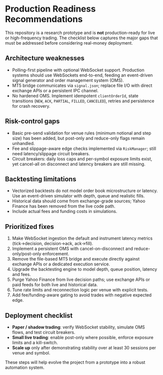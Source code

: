 # Production Readiness Recommendations

This repository is a research prototype and is **not** production-ready for live or high-frequency trading. The checklist below captures the major gaps that must be addressed before considering real-money deployment.

## Architecture weaknesses
- Polling-first pipeline with optional WebSocket support. Production systems should use WebSockets end-to-end, feeding an event-driven signal generator and order management system (OMS).
- MT5 bridge communicates via `signal.json`; replace file I/O with direct exchange APIs or a persistent IPC channel.
- No hardened OMS. Implement idempotent `clientOrderId`, state transitions (`NEW`, `ACK`, `PARTIAL`, `FILLED`, `CANCELED`), retries and persistence for crash recovery.

## Risk-control gaps
- Basic pre-send validation for venue rules (minimum notional and step size) has been added, but post-only and reduce-only flags remain unhandled.
- Fee and slippage-aware edge checks implemented via ``RiskManager``; still need latency/slippage circuit breakers.
- Circuit breakers: daily loss caps and per-symbol exposure limits exist, yet cancel-all on disconnect and latency breakers are still missing.

## Backtesting limitations
- Vectorized backtests do not model order book microstructure or latency. Use an event-driven simulator with depth, queue and realistic fills.
- Historical data should come from exchange-grade sources; Yahoo Finance has been removed from the live code path.
- Include actual fees and funding costs in simulations.

## Prioritized fixes
1. Make WebSocket ingestion the default and instrument latency metrics (tick→decision, decision→ack, ack→fill).
2. Implement a persistent OMS with cancel-on-disconnect and reduce-only/post-only enforcement.
3. Remove the file-based MT5 bridge and execute directly against exchange APIs or a dedicated execution service.
4. Upgrade the backtesting engine to model depth, queue position, latency and fees.
5. Purge Yahoo Finance from live decision paths; use exchange APIs or paid feeds for both live and historical data.
6. Tune rate limits and reconnection logic per venue with explicit tests.
7. Add fee/funding-aware gating to avoid trades with negative expected edge.

## Deployment checklist
- **Paper / shadow trading**: verify WebSocket stability, simulate OMS flows, and test circuit breakers.
- **Small live trading**: enable post-only where possible, enforce exposure limits and a kill-switch.
- **Scale up** only after demonstrating stability over at least 30 sessions per venue and symbol.

These steps will help evolve the project from a prototype into a robust automation system.
